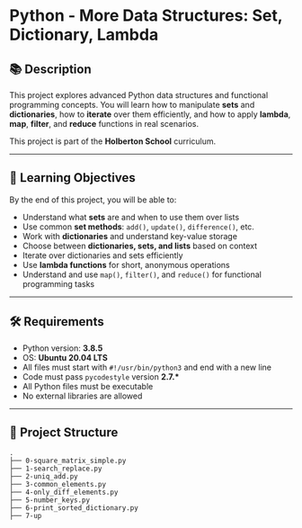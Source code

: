 # Python - More Data Structures: Set, Dictionary, Lambda

## 📚 Description

This project explores advanced Python data structures and functional programming concepts. You will learn how to manipulate **sets** and **dictionaries**, how to **iterate** over them efficiently, and how to apply **lambda**, **map**, **filter**, and **reduce** functions in real scenarios.

This project is part of the **Holberton School** curriculum.

---

## 🎯 Learning Objectives

By the end of this project, you will be able to:

- Understand what **sets** are and when to use them over lists
- Use common **set methods**: `add()`, `update()`, `difference()`, etc.
- Work with **dictionaries** and understand key-value storage
- Choose between **dictionaries, sets, and lists** based on context
- Iterate over dictionaries and sets efficiently
- Use **lambda functions** for short, anonymous operations
- Understand and use `map()`, `filter()`, and `reduce()` for functional programming tasks

---

## 🛠 Requirements

- Python version: **3.8.5**
- OS: **Ubuntu 20.04 LTS**
- All files must start with `#!/usr/bin/python3` and end with a new line
- Code must pass `pycodestyle` version **2.7.\***
- All Python files must be executable
- No external libraries are allowed

---

## 📁 Project Structure

```plaintext
.
├── 0-square_matrix_simple.py
├── 1-search_replace.py
├── 2-uniq_add.py
├── 3-common_elements.py
├── 4-only_diff_elements.py
├── 5-number_keys.py
├── 6-print_sorted_dictionary.py
├── 7-up


